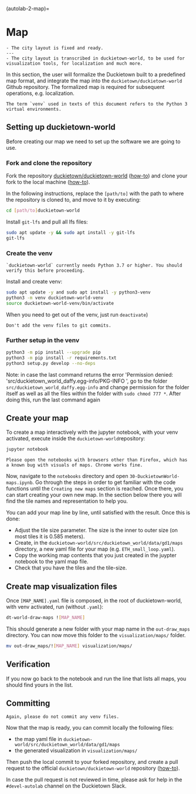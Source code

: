 (autolab-2-map)=
# Map

```{needget}
- The city layout is fixed and ready.
---
- The city layout is transcribed in duckietown-world, to be used for visualization tools, for localization and much more.
```

In this section, the user will formalize the Duckietown built to a predefined map format, and integrate the map into the `duckietown/duckietown-world` Github repository. The formalized map is required for subsequent operations, e.g. localization.

```{note}
The term `venv` used in texts of this document refers to the Python 3 virtual environments.
```

## Setting up duckietown-world

Before creating our map we need to set up the software we are going to use.

### Fork and clone the repository

Fork the repository [duckietown/duckietown-world](https://github.com/duckietown/duckietown-world) ([how-to](https://docs.github.com/en/get-started/quickstart/fork-a-repo)) and clone your fork to the local machine ([how-to](https://docs.github.com/en/github/creating-cloning-and-archiving-repositories/cloning-a-repository-from-github/cloning-a-repository)).

In the following instructions, replace the `[path/to]` with the path to where the repository is cloned to, and move to it by executing:

```bash
cd [path/to]duckietown-world
```

Install `git-lfs` and pull all lfs files:

```bash
sudo apt update -y && sudo apt install -y git-lfs
git-lfs
```

### Create the venv 

```{note}
`duckietown-world` currently needs Python 3.7 or higher. You should verify this before proceeding.
```

Install and create venv:

```bash
sudo apt update -y and sudo apt install -y python3-venv
python3 -m venv duckietown-world-venv
source duckietown-world-venv/bin/activate
```

When you need to get out of the venv, just run `deactivate`)

```{warning}
Don't add the venv files to git commits.
```

### Further setup in the venv

```bash
python3 -m pip install --upgrade pip
python3 -m pip install -r requirements.txt
python3 setup.py develop --no-deps
```

Note: in case the last command returns the error 'Permission denied: 'src/duckietown_world_daffy.egg-info/PKG-INFO ', go to the folder ```src/duckietown_world_daffy.egg-info``` and change permission for the folder itself as well as all the files within the folder with ```sudo chmod 777 *```. After doing this, run the last command again

## Create your map

To create a map interactively with the jupyter notebook, with your venv activated, execute inside the `duckietown-world`repository:

```bash
jupyter notebook
```

```{warning}
Please open the notebooks with browsers other than Firefox, which has a known bug with visuals of maps. Chrome works fine.
```

Now, navigate to the `notebooks` directory and open `30-DuckietownWorld-maps.ipynb`. Go through the steps in order to get familiar with the code functions until the `Creating new maps` section is reached. Once there, you can start creating your own new map. In the section below there you will find the tile names and representation to help you.

You can add your map line by line, until satisfied with the result. Once this is done:

* Adjust the tile size parameter. The size is the inner to outer size (on most tiles it is 0.585 meters).
* Create, in the `duckietown-world/src/duckietown_world/data/gd1/maps` directory, a new yaml file for your map (e.g. `ETH_small_loop.yaml`).
* Copy the working map contents that you just created in the juypter notebook to the yaml map file.
* Check that you have the tiles and the tile-size.

## Create map visualization files

Once `[MAP_NAME].yaml` file is composed, in the root of duckietown-world, with venv activated, run (without `.yaml`):

```bash
dt-world-draw-maps ![MAP_NAME]
```

This should generate a new folder with your map name in the `out-draw_maps` directory. You can now move this folder to the `visualization/maps/` folder.

```bash
mv out-draw_maps/![MAP_NAME] visualization/maps/
```

## Verification

If you now go back to the notebook and run the line that lists all maps, you should find yours in the list.

## Committing

```{warning}
Again, please do not commit any venv files.
```

Now that the map is ready, you can commit locally the following files:

* the map yaml file in `duckietown-world/src/duckietown_world/data/gd1/maps` 
* the generated visualization in `visualization/maps/`

Then push the local commit to your forked repository, and create a pull request to the official `duckietown/duckietown-world` repository ([how-to](https://docs.github.com/en/github/collaborating-with-pull-requests/proposing-changes-to-your-work-with-pull-requests/creating-a-pull-request)).

In case the pull request is not reviewed in time, please ask for help in the `#devel-autolab` channel on the Duckietown Slack.
